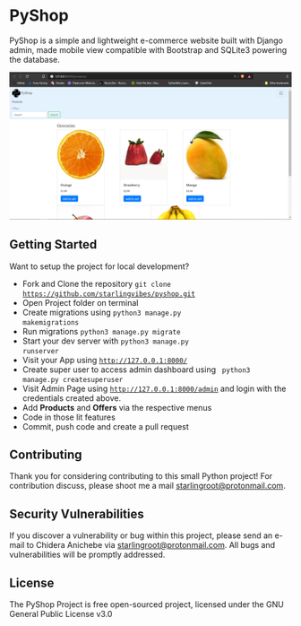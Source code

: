 # PyShop
PyShop is a simple and lightweight e-commerce website built with Django admin, made mobile view compatible with Bootstrap and SQLite3 powering the database.

<p align="center"><img src="/pyshop.png"></p>

## Getting Started
Want to setup the project for local development?
* Fork and Clone the repository <code>git clone https://github.com/starlingvibes/pyshop.git</code>
* Open Project folder on terminal 
* Create migrations using <code>python3 manage.py makemigrations</code> 
* Run migrations <code>python3 manage.py migrate</code>
* Start your dev server with <code>python3 manage.py runserver</code>
* Visit your App using <code>http://127.0.0.1:8000/</code>
* Create super user to access admin dashboard using <code> python3 manage.py createsuperuser</code>
* Visit Admin Page using <code>http://127.0.0.1:8000/admin</code> and login with the credentials created above.
* Add <b>Products</b> and <b>Offers</b> via the respective menus
* Code in those lit features
* Commit, push code and create a pull request

## Contributing
Thank you for considering contributing to this small Python project! For contribution discuss, please shoot me a mail [starlingroot@protonmail.com](mailto:starlingroot@protonmail.com).

## Security Vulnerabilities
If you discover a vulnerability or bug within this project, please send an e-mail to Chidera Anichebe via [starlingroot@protonmail.com](mailto:starlingroot@protonmail.com). All bugs and vulnerabilities will be promptly addressed.

## License
The PyShop Project is free open-sourced project, licensed under the GNU General Public License v3.0
